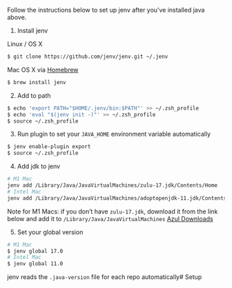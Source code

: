 Follow the instructions below to set up jenv after you’ve installed java above.

1. Install jenv

Linux / OS X
```bash
$ git clone https://github.com/jenv/jenv.git ~/.jenv
```

Mac OS X via [Homebrew](http://brew.sh/)
```bash
$ brew install jenv
```

2. Add to path

```bash
$ echo 'export PATH="$HOME/.jenv/bin:$PATH"' >> ~/.zsh_profile
$ echo 'eval "$(jenv init -)"' >> ~/.zsh_profile
$ source ~/.zsh_profile
```

3. Run plugin to set your `JAVA_HOME` environment variable automatically

```bash
$ jenv enable-plugin export
$ source ~/.zsh_profile
```

4. Add jdk to jenv

```bash
# M1 Mac
jenv add /Library/Java/JavaVirtualMachines/zulu-17.jdk/Contents/Home
# Intel Mac
jenv add /Library/Java/JavaVirtualMachines/adoptopenjdk-11.jdk/Contents/Home
```
Note for M1 Macs: if you don’t have `zulu-17.jdk`, download it from the link below and add it to `/Library/Java/JavaVirtualMachines`
[Azul Downloads](https://www.azul.com/downloads/?version=java-17-lts&os=macos&architecture=arm-64-bit&package=jdk#zulu)

5. Set your global version

```bash
# M1 Mac
$ jenv global 17.0
# Intel Mac
$ jenv global 11.0
```

jenv reads the `.java-version` file for each repo automatically# Setup
